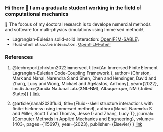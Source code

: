 ### Hi there 👋 I am a graduate student working in the field of computational mechanics
🔭 The focous of my doctoral research is to develope numercial methods and software for multi-physics simulations using Immersed method:\
- Lagrangian-Eulerian solid-solid interaction: [OpenIFEM-SABLE](https://github.com/nsnanal/OpenIFEM/tree/OpenIFEM-Sable)\
- Fluid-shell strucutre interaction: [OpenIFEM-shell](https://github.com/nsnanal/OpenIFEM/tree/shell-FSI)
    
### References
1. @techreport{christon2022immersed,
   title={An Immersed Finite Element Lagrangian-Eulerian Code-Coupling Framework.},
   author={Christon, Mark and Nanal, Narendra S and Shen, Chen and Hensinger, David and Zhang, Lucy and Wong, Michael and Agelastos, Anthony},
   year={2022},
   institution={Sandia National Lab.(SNL-NM), Albuquerque, NM (United States)}
   }
   [link](https://www.osti.gov/biblio/1888360)
   
2. @article{nanal2023fluid,
   title={Fluid--shell structure interactions with finite thickness using immersed method},
   author={Nanal, Narendra S and Miller, Scott T and Thomas, Jesse D and Zhang, Lucy T},
   journal={Computer Methods in Applied Mechanics and Engineering},
   volume={403},
   pages={115697},
   year={2023},
   publisher={Elsevier}
   }
   [link](https://www.sciencedirect.com/science/article/pii/S0045782522006521?casa_token=oP9RkDgorfEAAAAA:EqgysszcwdJLs3ZEoEdpl1whQKzI6OdgCBrBwnufrtjrXrVPoRnB4SfPnw7wkMM6yOASlwqY)

<!--
**nsnanal/nsnanal** is a ✨ _special_ ✨ repository because its `README.md` (this file) appears on your GitHub profile.

Here are some ideas to get you started:

- 🔭 I’m currently working on ...
- 🌱 I’m currently learning ...
- 👯 I’m looking to collaborate on ...
- 🤔 I’m looking for help with ...
- 💬 Ask me about ...
- 📫 How to reach me: ...
- 😄 Pronouns: ...
- ⚡ Fun fact: ...
-->
